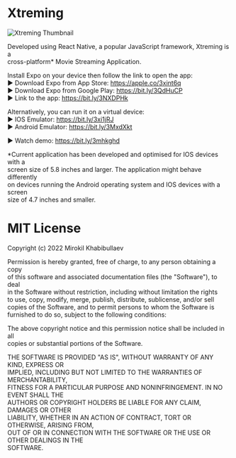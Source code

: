 # Xtreming

![Xtreming Thumbnail](https://user-images.githubusercontent.com/50965077/174907809-b37e7978-e878-4b46-8f63-cd1ebe8c3117.png)

Developed using React Native, a popular JavaScript framework, Xtreming is a  
cross-platform* Movie Streaming Application.

Install Expo on your device then follow the link to open the app:  
► Download Expo from App Store: https://apple.co/3xint6q  
► Download Expo from Google Play: https://bit.ly/3QdHuCP  
► Link to the app: https://bit.ly/3NXDPHk

Alternatively, you can run it on a virtual device:  
► IOS Emulator: https://bit.ly/3xi1jRJ  
► Android Emulator: https://bit.ly/3MxdXkt

► Watch demo: https://bit.ly/3mhkghd

*Current application has been developed and optimised for IOS devices with a  
screen size of 5.8 inches and larger. The application might behave differently  
on devices running the Android operating system and IOS devices with a screen  
size of 4.7 inches and smaller.

# MIT License

Copyright (c) 2022 Mirokil Khabibullaev

Permission is hereby granted, free of charge, to any person obtaining a copy  
of this software and associated documentation files (the "Software"), to deal  
in the Software without restriction, including without limitation the rights  
to use, copy, modify, merge, publish, distribute, sublicense, and/or sell  
copies of the Software, and to permit persons to whom the Software is  
furnished to do so, subject to the following conditions:

The above copyright notice and this permission notice shall be included in all  
copies or substantial portions of the Software.

THE SOFTWARE IS PROVIDED "AS IS", WITHOUT WARRANTY OF ANY KIND, EXPRESS OR  
IMPLIED, INCLUDING BUT NOT LIMITED TO THE WARRANTIES OF MERCHANTABILITY,  
FITNESS FOR A PARTICULAR PURPOSE AND NONINFRINGEMENT. IN NO EVENT SHALL THE  
AUTHORS OR COPYRIGHT HOLDERS BE LIABLE FOR ANY CLAIM, DAMAGES OR OTHER  
LIABILITY, WHETHER IN AN ACTION OF CONTRACT, TORT OR OTHERWISE, ARISING FROM,  
OUT OF OR IN CONNECTION WITH THE SOFTWARE OR THE USE OR OTHER DEALINGS IN THE  
SOFTWARE.
